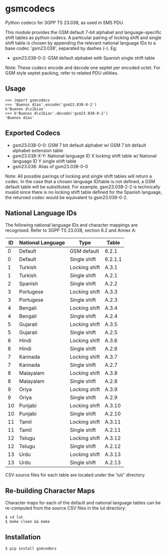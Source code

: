# gsmcodecs

Python codecs for 3GPP TS 23.038, as used in SMS PDU.

This module provides the GSM default 7-bit alphabet
and language-specific shift tables as python codecs.
A particular pairing of locking shift and single shift
table is chosen by appending the relevant national language IDs
to a base codec 'gsm23.038', separated by dashes (-). Eg:

   - gsm23.038-0-2: GSM default alphabet with Spanish single shift table

Note: These codecs encode and decode one septet per
encoded octet. For GSM style septet packing, refer to related
PDU utilities.

## Usage

	>>> import gsmcodecs
	>>> 'Buenos días'.encode('gsm23.038-0-2')
	b'Buenos d\x1bias'
	>>> b'Buenos d\x1bias'.decode('gsm23.038-0-2')
	'Buenos días'

## Exported Codecs

  - gsm23.038-0-0: GSM 7 bit default alphabet w/ GSM 7 bit default alphabet extension table
  - gsm23.038-X-Y: National language ID X locking shift table w/ National language ID Y single shift table
  - gsm23.038: Alias of gsm23.038-0-0

Note: All possible pairings of locking and single shift tables will return
a codec. In the case that a chosen language ID/table is not defined,
a GSM default table will be substituted. For example,
gsm23.038-2-2 is technically invalid since there is no locking shift
table defined for the Spanish language, the returned codec would be
equivalent to gsm23.038-0-2.

## National Language IDs

The following national language IDs and character mappings
are recognised. Refer to 3GPP TS 23.038, section 6.2 and Annex A:

ID | National Language | Type | Table
--- | --- | --- | ---
0 | Default | GSM default | 6.2.1
0 | Default | Single shift | 6.2.1.1
1 | Turkish | Locking shift | A.3.1
1 | Turkish | Single shift | A.2.1
2 | Spanish | Single shift | A.2.2
3 | Portugese | Locking shift | A.3.3
3 | Portugese | Single shift | A.2.3
4 | Bengali | Locking shift | A.3.4
4 | Bengali | Single shift | A.2.4
5 | Gujarati | Locking shift | A.3.5
5 | Gujarati | Single shift | A.2.5
6 | Hindi | Locking shift | A.3.6
6 | Hindi | Single shift | A.2.6
7 | Kannada | Locking shift | A.3.7
7 | Kannada | Single shift | A.2.7
8 | Malayalam | Locking shift | A.3.8
8 | Malayalam | Single shift | A.2.8
9 | Oriya | Locking shift | A.3.9
9 | Oriya | Single shift | A.2.9
10 | Punjabi | Locking shift | A.3.10
10 | Punjabi | Single shift | A.2.10
11 | Tamil | Locking shift | A.3.11
11 | Tamil | Single shift | A.2.11
12 | Telugu | Locking shift | A.3.12
12 | Telugu | Single shift | A.2.12
13 | Urdu | Locking shift | A.3.13
13 | Urdu | Single shift | A.2.13

CSV source files for each table are located under the 'lut/' directory.

## Re-building Character Maps

Character maps for each of the default and national
language tables can be re-computed from the source CSV
files in the lut directory:

	$ cd lut
	$ make clean && make

## Installation

	$ pip install gsmcodecs

